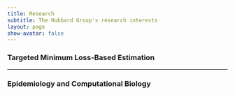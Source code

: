 ```yaml
---
title: Research
subtitle: The Hubbard Group's research interests
layout: page
show-avatar: false
---
```


### Targeted Minimum Loss-Based Estimation


---

### Epidemiology and Computational Biology


